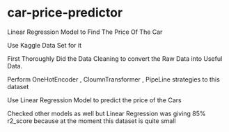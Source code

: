 # car-price-predictor
Linear Regression Model to Find The Price Of The Car

Use Kaggle Data Set for it

First Thoroughly Did the Data Cleaning to convert the Raw Data into Useful Data.

Perform OneHotEncoder , CloumnTransformer , PipeLine strategies to this dataset

Use Linear Regression Model to predict the price of the Cars

Checked other models as well but Linear Regression was giving 85% r2_score because at the moment this dataset is quite small
